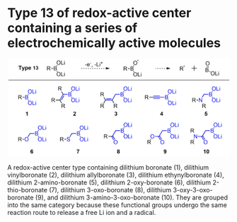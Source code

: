 # Type 13 of redox-active center containing a series of electrochemically active molecules
![My Local Image](../Images/Type13.png 'Type 13 of redox-active center containing a series of electrochemically active')

A redox-active center type containing dilithium boronate (1), dilithium vinylboronate (2), dilithium allylboronate (3), dilithium ethynylboronate (4), dilithium 2-amino-boronate (5), dilithium 2-oxy-boronate (6), dilithium 2-thio-boronate (7), dilithium 3-oxo-boronate (8), dilithium 3-oxy-3-oxo-boronate (9), and dilithium 3-amino-3-oxo-boronate (10). They are grouped into the same category because these functional groups undergo the same reaction route to release a free Li ion and a radical.